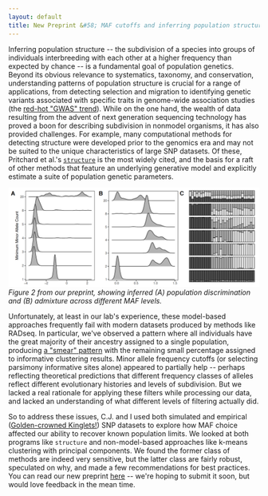 ```yaml
---
layout: default
title: New Preprint &#58; MAF cutoffs and inferring population structure
---
```

Inferring population structure -- the subdivision of a species into groups of individuals
interbreeding with each other at a higher frequency than expected by chance -- is a fundamental
goal of population genetics. Beyond its obvious relevance to systematics, taxonomy, and conservation, 
understanding patterns of population structure is crucial for a range of applications, from
detecting selection and migration to identifying genetic variants associated with specific traits in
genome-wide association studies (the [red-hot "GWAS" trend](http://www.biorxiv.org/content/early/2017/09/07/185629)).
While on the one hand, the wealth of data resulting from the advent of next generation sequencing 
technology has proved a boon for describing subdivision in nonmodel organisms, it has also 
provided challenges. For example, many computational methods for detecting structure were developed prior to the genomics
era and may not be suited to the unique characteristics of large SNP datasets. Of these,
Pritchard et al.'s [`structure`](https://web.stanford.edu/group/pritchardlab/structure.html) is the most widely cited,
and the basis for a raft of other methods that feature an underlying generative model and explicitly 
estimate a suite of population genetic parameters.  

![](/images/structure.png)
*Figure 2 from our preprint, showing inferred (A) population discrimination and (B) admixture across different MAF levels.*

Unfortunately, at least in our lab's experience, these model-based approaches frequently fail with modern 
datasets produced by methods like RADseq. In particular, we've observed a pattern where all 
individuals have the great majority of their ancestry assigned to a single population, producing 
[a "smear" pattern](https://twitter.com/ethanblinck/status/908346882107228160) 
with the remaining small percentage assigned to informative clustering results. 
Minor allele frequency cutoffs (or selecting parsimony informative sites alone) appeared to 
partially help -- perhaps reflecting theoretical predictions that different frequency
classes of alleles reflect different evolutionary histories and levels of subdivision. But we lacked
a real rationale for applying these filters while processing our data, and lacked an understanding of 
what different levels of filtering actually did.   

So to address these issues, C.J. and I used both simulated 
and empirical ([Golden-crowned Kinglets!](https://www.allaboutbirds.org/guide/PHOTO/LARGE/gc_kinglet_stephenparsons.jpg)) 
SNP datasets to explore how MAF choice affected our ability to recover
known population limits. We looked at both programs like `structure` and non-model-based approaches
like k-means clustering with principal components. We found the former class of methods are indeed very
sensitive, but the latter class are fairly robust, speculated on why, and made a few recommendations 
for best practices. You can read our new preprint [here](http://www.biorxiv.org/content/early/2017/09/14/188623?rss=1) -- 
we're hoping to submit it soon, but would love feedback in the mean time. 